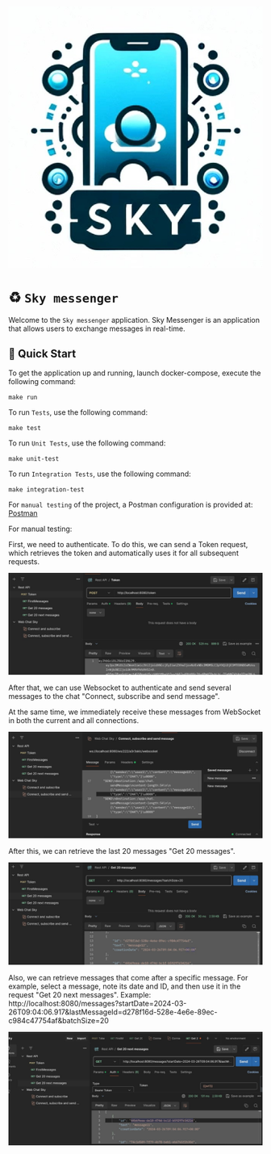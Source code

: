 ![Test](git/resources/sky.jpeg)

# ♻️ `Sky messenger`

Welcome to the `Sky messenger` application.
Sky Messenger is an application that allows users to exchange messages in real-time.

## 🚀 Quick Start

To get the application up and running, launch docker-compose, execute the following command:

```
make run
```

To run `Tests`, use the following command:

```
make test
```

To run `Unit Tests`, use the following command:

```
make unit-test
```

To run `Integration Tests`, use the following command:

```
make integration-test
```

For `manual testing` of the project, a Postman configuration is provided at:
[Postman](https://www.postman.com/navigation-engineer-1111249/workspace/sky/request/13822281-30122fa6-1344-41c7-b4d5-3d2ea01f508b)

For manual testing:

First, we need to authenticate. To do this, we can send a Token request, which retrieves the token and automatically uses it for all subsequent requests.

![Test](git/resources/photo1711443830.jpeg)

After that, we can use Websocket to authenticate and send several messages to the chat "Connect, subscribe and send message".

At the same time, we immediately receive these messages from WebSocket in both the current and all connections.

![Test](git/resources/photo1711443872.jpeg)


After this, we can retrieve the last 20 messages "Get 20 messages".

![Test](git/resources/photo1711443910.jpeg)

Also, we can retrieve messages that come after a specific message. For example, select a message, note its date and ID, and then use it in the request "Get 20 next messages".
Example:
http://localhost:8080/messages?startDate=2024-03-26T09:04:06.917&lastMessageId=d278f16d-528e-4e6e-89ec-c984c47754af&batchSize=20

![Test](git/resources/photo1711443985.jpeg)